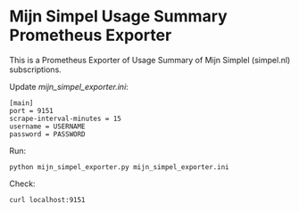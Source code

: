 # Mijn Simpel Usage Summary Prometheus Exporter

This is a Prometheus Exporter of Usage Summary of Mijn Simplel (simpel.nl) subscriptions.

Update _mijn_simpel_exporter.ini_:
```
[main]
port = 9151
scrape-interval-minutes = 15
username = USERNAME
password = PASSWORD
```

Run:
```
python mijn_simpel_exporter.py mijn_simpel_exporter.ini
```

Check:
```
curl localhost:9151
```

